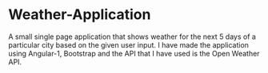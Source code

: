 # Weather-Application
A small single page application that shows weather for the next 5 days of a particular city based on the given user input. I have made the application using Angular-1, Bootstrap and the API that I have used is the Open Weather API.
